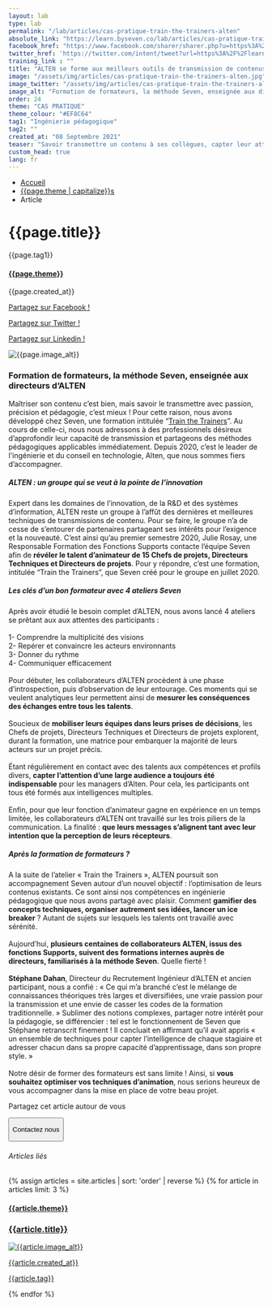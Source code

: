 ```yaml
---
layout: lab
type: lab
permalink: "/lab/articles/cas-pratique-train-the-trainers-alten"
absolute_link: "https://learn.byseven.co/lab/articles/cas-pratique-train-the-trainers-alten"
facebook_href: "https://www.facebook.com/sharer/sharer.php?u=https%3A%2F%2Flearn.byseven.co%2Flab%2Farticles%2Fcas-pratique-train-the-trainers-alten&amp;src=sdkpreparse"
twitter_href: 'https://twitter.com/intent/tweet?url=https%3A%2F%2Flearn.byseven.co%2Flab%2Farticles%2Fcas-pratique-train-the-trainers-alten'
training_link : ""
title: "ALTEN se forme aux meilleurs outils de transmission de contenus pour mobiliser tous ses collaborateurs"
image: "/assets/img/articles/cas-pratique-train-the-trainers-alten.jpg"
image_twitter: "/assets/img/articles/cas-pratique-train-the-trainers-alten.jpg"
image_alt: "Formation de formateurs, la méthode Seven, enseignée aux directeurs d’ALTEN"
order: 24
theme: "CAS PRATIQUE"
theme_colour: "#EF8C64"
tag1: "Ingénierie pédagogique"
tag2: ""
created_at: "08 Septembre 2021"
teaser: "Savoir transmettre un contenu à ses collègues, capter leur attention, vulgariser une notion complexe : telles sont les compétences enseignées par Seven lors d’une formation de formateurs, à destination du groupe ALTEN."
custom_head: true
lang: fr
---
```


<div class="container-lab-article">
  <div class="lab-breadcrumb">
    <nav aria-label="Breadcrumb" class="breadcrumb">
      <ul>
          <li><a href="/lab">Accueil</a></li>
          <li><a href="/lab/{{page.theme | downcase}}s">{{page.theme | capitalize}}s</a></li>
          <li><span aria-current="page">Article</span></li>
      </ul>
    </nav>
  </div>
  <div class="lab-article-banner">
    <h1>{{page.title}}</h1>
    <div class="flex-row-between-centered">
      <p class="lab-article-banner-tag">{{page.tag1}}</p>
    </div>
    <div class="lab-article-banner-tags">
      <div class="lab-article-banner-tags-left">
        <a href="/lab/{{page.theme | downcase}}s"><h4 style='background-color: {{page.theme_colour}};'>{{page.theme}}</h4></a>
        <p class="lab-article-banner-tags-date">{{page.created_at}}</p>
      </div>
      <div class="lab-article-banner-tags-right">
        <div class="fb-share-button" data-href="{{page.absolute_link}}" data-layout="button" data-size="small">
          <a target="_blank" href="{{page.facebook_href}}" class='tooltip-facebook'>
            <i class="fab fa-facebook-f"></i>
            <div class="top">
              <p>Partagez sur Facebook !</p>
              <i></i>
            </div>
          </a>
        </div>
          <a class='tooltip-twitter' href='{{page.twitter_href}}' target="_blank">
            <i class="fab fa-twitter"></i>
            <div class="top">
              <p>Partagez sur Twitter !</p>
              <i></i>
            </div>
          </a>
          <a class='tooltip-linkedin' href='https://www.linkedin.com/sharing/share-offsite/?url={{site.url}}{{page.url}}' target='_blank'>
            <i class="fab fa-linkedin-in"></i>
            <div class="top">
              <p>Partagez sur Linkedin !</p>
              <i></i>
            </div>
          </a>
      </div>
    </div>
    <img src="{{page.image}}" alt="{{page.image_alt}}" style='object-position: 50% 85%;'>
  </div>
  <div class="lab-article-text">
    <div class="lab-article-text-primary">
      <h3 style='color: {{page.theme_colour}};'>Formation de formateurs, la méthode Seven, enseignée aux directeurs d’ALTEN</h3>
      <p class='italic'>Maîtriser son contenu c’est bien, mais savoir le transmettre avec passion, précision et pédagogie, c’est mieux ! Pour cette raison, nous avons développé chez Seven, une formation intitulée “<a href='https://learn.byseven.co/trainings/leadership/train-the-trainers' class='italic'>Train the Trainers</a>”. Au cours de celle-ci, nous nous adressons à des professionnels désireux d’approfondir leur capacité de transmission et partageons des méthodes pédagogiques applicables immédiatement. Depuis 2020, c’est le leader de l'ingénierie et du conseil en technologie, Alten, que nous sommes fiers d’accompagner.</p>
      <div class="lab-article-text-separator" style='border: solid 2px {{page.theme_colour}};'></div>
    </div>
    <div class="lab-article-text-secondary">
      <h5>ALTEN : un groupe qui se veut à la pointe de l’innovation</h5>
      <p>Expert dans les domaines de l’innovation, de la R&D et des systèmes d’information, ALTEN reste un groupe à l’affût des dernières et meilleures techniques de transmissions de contenu. Pour se faire, le groupe n’a de cesse de s’entourer de partenaires partageant ses intérêts pour l’exigence et la nouveauté. C’est ainsi qu’au premier semestre 2020, Julie Rosay, une Responsable Formation des Fonctions Supports contacte l’équipe Seven afin de <strong>révéler le talent d’animateur de 15 Chefs de projets, Directeurs Techniques et Directeurs de projets</strong>. Pour y répondre, c’est une formation, intitulée “Train the Trainers”, que Seven créé pour le groupe en juillet 2020.</p>
    </div>
    <div class="lab-article-text-secondary">
      <h5>Les clés d’un bon formateur avec 4 ateliers Seven</h5>
      <p>Après avoir étudié le besoin complet d’ALTEN, nous avons lancé 4 ateliers se prêtant aux aux attentes des participants :
      <br><br>
        1- Comprendre la multiplicité des visions<br>
        2- Repérer et convaincre les acteurs environnants<br>
        3- Donner du rythme<br>
        4- Communiquer efficacement<br>
      <br>
      Pour débuter, les collaborateurs d’ALTEN procèdent à une phase d’introspection, puis d’observation de leur entourage. Ces moments qui se veulent analytiques leur permettent ainsi de <strong>mesurer les conséquences des échanges entre tous les talents</strong>.
      <br><br>
      Soucieux de <strong>mobiliser leurs équipes dans leurs prises de décisions</strong>, les Chefs de projets, Directeurs Techniques et Directeurs de projets explorent, durant la formation, une matrice pour embarquer la majorité de leurs acteurs sur un projet précis.
      <br><br>
      Étant régulièrement en contact avec des talents aux compétences et profils divers, <strong>capter l’attention d’une large audience a toujours été indispensable</strong> pour les  managers d’Alten. Pour cela, les participants ont tous été formés aux intelligences multiples.
      <br><br>
      Enfin, pour que leur fonction d’animateur gagne en expérience en un temps limitée, les collaborateurs d’ALTEN ont travaillé sur les trois piliers de la communication. La finalité : <strong>que leurs messages s’alignent tant avec leur intention que la perception de leurs récepteurs</strong>.</p>
    </div>
    <div class="lab-article-text-secondary">
      <h5>Après la formation de formateurs ?</h5>
      <p>A la suite de l’atelier « Train the Trainers », ALTEN poursuit son accompagnement Seven autour d’un nouvel objectif : l’optimisation de leurs contenus existants. Ce sont ainsi nos compétences en ingénierie pédagogique que nous avons partagé avec plaisir. Comment <strong>gamifier des concepts techniques, organiser autrement ses idées, lancer un <span class='italic-bold'>ice breaker</span></strong> ? Autant de sujets sur lesquels les talents ont travaillé avec sérénité.
      <br><br>
      Aujourd’hui, <strong>plusieurs centaines de collaborateurs ALTEN, issus des fonctions Supports, suivent des formations internes auprès de directeurs, familiarisés à la méthode Seven</strong>. Quelle fierté !
      <br><br>
      <strong>Stéphane Dahan</strong>, Directeur du Recrutement Ingénieur d’ALTEN et ancien participant, nous a confié : <span class='italic'>« Ce qui m’a branché c’est le mélange de connaissances théoriques très larges et diversifiées, une vraie passion pour la transmission et une envie de casser les codes de la formation traditionnelle. »</span> Sublimer des notions complexes, partager notre intérêt pour la pédagogie, se différencier : tel est le fonctionnement de Seven que Stéphane retranscrit finement ! Il concluait en affirmant qu’il avait appris <span class='italic'>« un ensemble de techniques pour capter l’intelligence de chaque stagiaire et adresser chacun dans sa propre capacité d’apprentissage, dans son propre style. »</span>
      <br><br>
      Notre désir de former des formateurs est sans limite ! Ainsi, si <strong>vous souhaitez optimiser vos techniques d’animation</strong>, nous serions heureux de vous accompagner dans la mise en place de votre beau projet.</p>
    </div>
    <div class="lab-article-text-medias">
      <p>Partagez cet article autour de vous</p>
      <a target="_blank" href="{{page.facebook_href}}"><i class="fab fa-facebook-f"></i></a>
      <a href='{{page.twitter_href}}' target="_blank"><i class="fab fa-twitter"></i></a>
      <a href='https://www.linkedin.com/sharing/share-offsite/?url={{site.url}}{{page.url}}' target='_blank'><i class="fab fa-linkedin-in"></i></a>
    </div>
    <!-- <button class='btn btn-navbar-lab-2' data-toggle='modal' data-target='#contactUs'><p>Contactez nous</p></button> -->
    <a href="/" target="_blank">
      <button class='btn btn-navbar-lab-2'><p>Contactez nous</p></button>
    </a>
  </div>
</div>
<div class="lab-article-recents">
  <h6>Articles liés</h6>
  <div class="row">
    {% assign articles = site.articles | sort: 'order' | reverse %}
    {% for article in articles limit: 3 %}
    <div class="col-md-4">
      <a href="{{article.permalink}}">
        <div class="lab-article-recents-card">
          <h4 style='background-color: {{article.theme_colour}};'>{{article.theme}}</h4>
          <h3 class="lab-article-recents-card-title">{{article.title}}</h3>
          <div class="lab-article-recents-separator" style='border: 2px solid {{article.theme_colour}}'></div>
          <img src="{{article.image}}" alt="{{article.image_alt}}">
          <div class="lab-article-recents-tags">
            <p>{{article.created_at}}</p>
            <p>{{article.tag}}</p>
            <p></p>
          </div>
        </div>
      </a>
    </div>
    {% endfor %}
  </div>
</div>

<script type="text/javascript">
  function recentCardFront() {
    var titles = document.querySelectorAll('.lab-article-recents-card-title');
    if (window.innerWidth > 1000) {
      var max = 0;
      titles.forEach((element) => {
        if (element.clientHeight > max) {
          max = element.clientHeight;
        }
      })
      titles.forEach((element) => {
        element.style.height = max.toString() + 'px';
      })
    } else {
      titles.forEach((element) => {
        element.style.height = 'auto';
      })
    }
  }
  recentCardFront();
  window.addEventListener('resize', recentCardFront);
</script>
